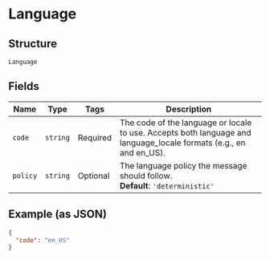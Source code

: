 
# Language

## Structure

`Language`

## Fields

| Name | Type | Tags | Description |
|  --- | --- | --- | --- |
| `code` | `string` | Required | The code of the language or locale to use. Accepts both language and language_locale formats (e.g., en and en_US). |
| `policy` | `string` | Optional | The language policy the message should follow.<br>**Default**: `'deterministic'` |

## Example (as JSON)

```json
{
  "code": "en_US"
}
```

